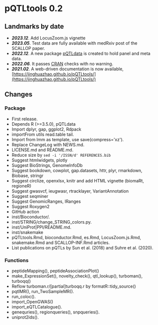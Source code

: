# pQTLtools 0.2

## Landmarks by date

* ***2023.12***. Add LocusZoom.js vignette
* ***2023.05***. Test data are fully available with medRxiv post of the SCALLOP paper.
* ***2022.12***. A new package [pQTLdata](https://github.com/jinghuazhao/pQTLdata) is created to hold panel and meta data.
* ***2022.06***. It passes [CRAN](https://cran.r-project.org/) checks with no warning.
* ***2021.02***. A web-driven documentation is now available, [https://jinghuazhao.github.io/pQTLtools/](https://jinghuazhao.github.io/pQTLtools/)

## Changes

### Package

* First release.
* Depends R (>=3.5.0), pQTLdata
* Import dplyr, gap, ggplot2, Rdpack
* importFrom utils read.table tail.
* Import from lmm as template, use save(compress='xz').
* Replace ChangeLog with NEWS.md.
* LICENSE.md and README.md.
* Reduce size by `sed -i '/ISSN/d' REFERENCES.bib`
* Suggest htmlwidgets, plotly
* Suggest BioStrings, GenomeInfoDb
* Suggest bookdown, cowplot, gap.datasets, httr, plyr, rmarkdown, Biobase, stringr
* Suggest circlize, openxlsx, knitr and add HTML vignette (biomaRt, regioneR)
* Suggest gwasvcf, ieugwasr, rtracklayer, VariantAnnotation
* Suggest seqminer
* Suggest GenomicRanges, IRanges
* Suggest Roxygen2
* GitHub action
* inst/Bioconductor/.
* inst/STRING/change_STRING_colors.py.
* inst/UniProt|PPI/README.md.
* inst/snakemake
* pQTLtools.Rmd, bioconductor.Rmd, es.Rmd, LocusZoom.js.Rmd, snakemake.Rmd and SCALLOP-INF.Rmd articles.
* List publications on pQTLs by Sun et al. (2018) and Suhre et al. (2020).

### Functions

* peptideMapping(), peptideAssociationPlot()
* make_ExpressionSet(), novelty_check(), qtl_lookup(), turboman(), turboqq()
* Reflow turboman.r/[partial]turboqq.r by formatR::tidy_source()
* pqtlMR(), run_TwoSampleMR().
* run_coloc().
* import_OpenGWAS()
* import_eQTLCatalogue().
* genequries(), regionqueries(), snpqueries().
* uniprot2ids().
